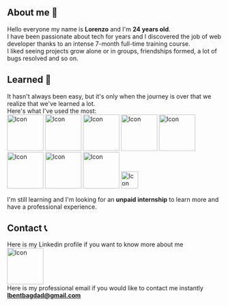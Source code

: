 ## About me 🐼
Hello everyone my name is **Lorenzo** and I'm **24 years old**.
</br>
I have been passionate about tech for years and I discovered the job of web developer thanks to an intense 7-month full-time training course.
</br>
I liked seeing projects grow alone or in groups, friendships formed, a lot of bugs resolved and so on.

## Learned 🧠
It hasn't always been easy, but it's only when the journey is over that we realize that we've learned a lot.
</br>
Here's what I've used the most:
</br>
<img src="https://www.svgrepo.com/show/373669/html.svg" alt="Icon" width="85" /> <img src="https://www.svgrepo.com/show/452185/css-3.svg" alt="Icon" width="85" /> <img src="https://www.svgrepo.com/show/374061/sass.svg" alt="Icon" width="85" /> <img src="https://www.svgrepo.com/show/353925/javascript.svg" alt="Icon" width="85" /> <img src="https://www.svgrepo.com/show/452075/node-js.svg" alt="Icon" width="85" /> <img src="https://www.svgrepo.com/show/331488/mongodb.svg" alt="Icon" width="85" /> <img src="https://www.svgrepo.com/show/452092/react.svg" alt="Icon" width="85" /> <img src="https://www.svgrepo.com/show/452210/git.svg" alt="Icon" width="85" /> <img src="https://www.svgrepo.com/show/446646/three-dots-line.svg" alt="Icon" width="40" />

I'm still learning and I'm looking for an **unpaid internship** to learn more and have a professional experience.

## Contact 📞
Here is my Linkedin profile if you want to know more about me
</br>
<a href="https://www.linkedin.com/in/lorenzo-bent-bagdad/"><img src="https://www.svgrepo.com/show/448234/linkedin.svg" alt="Icon" width="85" /></a>
</br>
Here is my professional email if you would like to contact me instantly
<a href="mailto:lbentbagdad@gmail.com">**lbentbagdad@gmail.com**</a>
